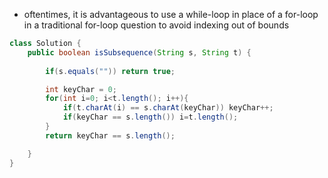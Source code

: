 * oftentimes, it is advantageous to use a while-loop in place of a for-loop in a traditional for-loop question to avoid indexing out of bounds

```java
class Solution {
    public boolean isSubsequence(String s, String t) {
        
        if(s.equals("")) return true;

        int keyChar = 0;
        for(int i=0; i<t.length(); i++){
            if(t.charAt(i) == s.charAt(keyChar)) keyChar++;
            if(keyChar == s.length()) i=t.length();
        }
        return keyChar == s.length();

    }
}
```